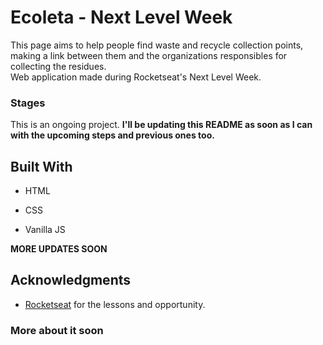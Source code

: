 # Ecoleta - Next Level Week

This page aims to help people find waste and recycle collection points, making a link between them and the organizations responsibles for collecting the residues.    
Web application made during Rocketseat's Next Level Week.

### Stages

This is an ongoing project.
**I'll be updating this README as soon as I can with the upcoming steps and previous ones too.**

## Built With

- HTML

- CSS

- Vanilla JS

**MORE UPDATES SOON**

## Acknowledgments

- [Rocketseat](https://rocketseat.com.br/) for the lessons and opportunity.

### More about it soon

